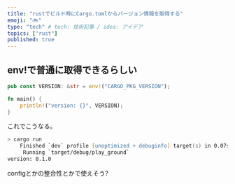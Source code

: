 ```yaml
---
title: "rustでビルド時にCargo.tomlからバージョン情報を取得する"
emoji: "🚲"
type: "tech" # tech: 技術記事 / idea: アイデア
topics: ["rust"]
published: true
---
```


## env!で普通に取得できるらしい

```rust
pub const VERSION: &str = env!("CARGO_PKG_VERSION");

fn main() {
    println!("version: {}", VERSION);
}
```

これでこうなる。

```zsh
> cargo run
    Finished `dev` profile [unoptimized + debuginfo] target(s) in 0.07s
     Running `target/debug/play_ground`
version: 0.1.0
```

configとかの整合性とかで使えそう?
